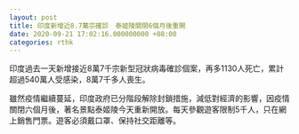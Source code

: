 ```yaml
---
layout: post
title: 印度新增近8.7萬宗確診　泰姬陵關閉6個月後重開
date: 2020-09-21 17:02:16.000000000 +08:00
categories: rthk
---
```


印度過去一天新增接近8萬7千宗新型冠狀病毒確診個案，再多1130人死亡，累計超過540萬人受感染，8萬7千多人喪生。

雖然疫情繼續蔓延，印度政府已分階段解除封鎖措施，減低對經濟的影響，因疫情關閉六個月後，著名景點泰姬陵今天重新開放。每天參觀遊客限制5千人，只在網上銷售門票。遊客必須戴口罩、保持社交距離等。
